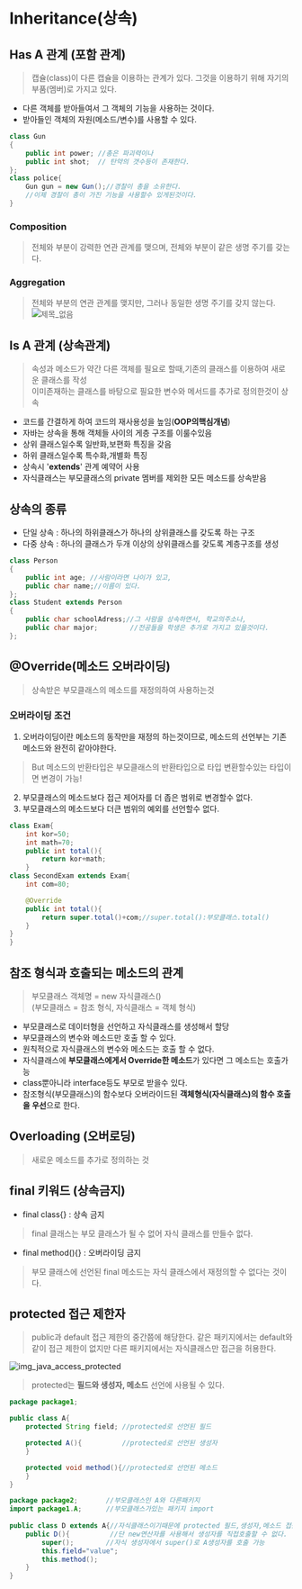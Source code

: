# Inheritance(상속)


## Has A 관계 (포함 관계)
> 캡슐(class)이 다른 캡슐을 이용하는 관계가 있다. 그것을 이용하기 위해 자기의 부품(멤버)로 가지고 있다.

- 다른 객체를 받아들여서 그 객체의 기능을 사용하는 것이다.
- 받아들인 객체의 자원(메소드/변수)를 사용할 수 있다.
```java
class Gun
{
    public int power; //총은 파괴력이나
    public int shot;  // 탄약의 갯수등이 존재한다.
};
class police{
    Gun gun = new Gun();//경찰이 총을 소유한다.
    //이제 경찰이 총이 가진 기능을 사용할수 있게된것이다.
}
```
### Composition
>전체와 부분이 강력한 연관 관계를 맺으며, 전체와 부분이 같은 생명 주기를 갖는다.
### Aggregation 
>전체와 부분의 연관 관계를 맺지만, 그러나 동일한 생명 주기를 갖지 않는다.
![제목_없음](https://user-images.githubusercontent.com/60641307/75621716-34cc6f80-5bdb-11ea-8d8b-e6c47e4a1811.png)

## Is A 관계 (상속관계)
>속성과 메소드가 약간 다른 객체를 필요로 할때,기존의 클래스를 이용하여 새로운 클래스를 작성<br> 이미존재하는 클래스를 바탕으로 필요한 변수와 메서드를 추가로 정의한것이 상속
- 코드를 간결하게 하여 코드의 재사용성을 높임(**OOP의핵심개념**)
- 자바는 상속을 통해 객체들 사이의 게층 구조를 이룰수있음
- 상위 클래스일수록 일반화,보편화 특징을 갖음
- 하위 클래스일수록 특수화,개별화 특징
- 상속시 '**extends**' 관계 예약어 사용
- 자식클래스는 부모클래스의 private 멤버를 제외한 모든 메소드를 상속받음
## 상속의 종류
- 단일 상속 : 하나의 하위클래스가 하나의 상위클래스를 갖도록 하는 구조
- 다중 상속 : 하나의 클래스가 두개 이상의 상위클래스를 갖도록 계층구조를 생성

```java 
class Person
{
    public int age; //사람이라면 나이가 있고,
    public char name;//이름이 있다.
};
class Student extends Person
{
    public char schoolAdress;//그 사람을 상속하면서, 학교의주소나,
    public char major;        //전공들을 학생은 추가로 가지고 있을것이다.
};
```

## @Override(메소드 오버라이딩)
>상속받은 부모클래스의 메소드를 재정의하여 사용하는것
### 오버라이딩 **조건**
1. 오버라이딩이란 메소드의 동작만을 재정의 하는것이므로, 메소드의 선언부는 기존 메소드와 완전히 같아야한다.
>But 메소드의 반환타입은 부모클래스의 반환타입으로 타입 변환할수있는 타입이면 변경이 가능!
2. 부모클래스의 메소드보다 접근 제어자를 더 좁은 범위로 변경할수 없다.
3. 부모클래스의 메소드보다 더큰 범위의 예외를 선언할수 없다.
```java
class Exam{
    int kor=50;
    int math=70;
    public int total(){
        return kor+math;
    }
class SecondExam extends Exam{
    int com=80;

    @Override
    public int total(){
        return super.total()+com;//super.total():부모클래스.total()
    }
}
}
```
## 참조 형식과 호출되는 메소드의 관계
>부모클래스 객체명 = new 자식클래스()<br>(부모클래스 = 참조 형식, 자식클래스 = 객체 형식)
- 부모클래스로 데이터형을 선언하고 자식클래스를 생성해서 할당
- 부모클래스의 변수와 메소드만 호출 할 수 있다.
- 원칙적으로 자식클래스의 변수와 메소드는 호출 할 수 없다.
- 자식클래스에 **부모클래스에게서 Override한 메소드**가 있다면 그 메소드는 호출가능
- class뿐아니라 interface등도 부모로 받을수 있다.
- 참조형식(부모클래스)의 함수보다 오버라이드된 **객체형식(자식클래스)의 함수 호출을 우선**으로 한다.


## Overloading (오버로딩)
>새로운 메소드를 추가로 정의하는 것

## final 키워드 (상속금지)
- final class{} : 상속 금지
>final 클래스는 부모 클래스가 될 수 없어 자식 클래스를 만들수 없다.
- final method(){} : 오버라이딩 금지 
>부모 클래스에 선언된 final 메소드는 자식 클래스에서 재정의할 수 없다는 것이다.

## protected 접근 제한자
>public과 default 접근 제한의 중간쯤에 해당한다. 같은 패키지에서는 default와 같이 접근 제한이 없지만 다른 패키지에서는 자식클래스만 접근을 허용한다.

![img_java_access_protected](https://user-images.githubusercontent.com/60641307/76756899-f71a3a00-67c9-11ea-8e0c-c6736e10ed1a.png)
>protected는 **필드와 생성자, 메소드** 선언에 사용될 수 있다. 

```java
package package1;

public class A{
    protected String field; //protected로 선언된 필드

    protected A(){          //protected로 선언된 생성자
    }

    protected void method(){//protected로 선언된 메소드
    }
}

package package2;       //부모클래스인 A와 다른패키지
import package1.A;      //부모클래스가있는 패키지 import
                        
public class D extends A{//자식클래스이기때문에 protected 필드,생성자,메소드 접근가능    
    public D(){          //단 new연산자를 사용해서 생성자를 직접호출할 수 없다.
        super();        //자식 생성자에서 super()로 A생성자를 호출 가능
        this.field="value";
        this.method();
    }
}
```

